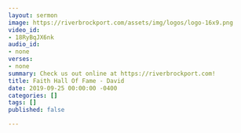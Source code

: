 ```yaml
---
layout: sermon
image: https://riverbrockport.com/assets/img/logos/logo-16x9.png
video_id:
- 18RyBqJX6nk
audio_id:
- none
verses:
- none
summary: Check us out online at https://riverbrockport.com!
title: Faith Hall Of Fame - David
date: 2019-09-25 00:00:00 -0400
categories: []
tags: []
published: false

---
```

